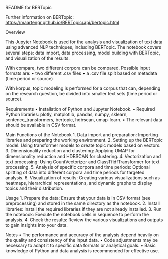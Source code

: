 README for BERTopic

Further information on BERTopic: https://maartengr.github.io/BERTopic/api/bertopic.html

Overview

This Jupyter Notebook is used for the analysis and visualization of text data using advanced NLP techniques, including BERTopic. The notebook covers several steps: data import, data processing, model building with BERTopic, and visualization of the results.

With compare, two different corpora can be compared. Possible input formats are:
	•	two different .csv files
	•	a .csv file split based on metadata (time period or source)

With korpus, topic modeling is performed for a corpus that can, depending on the research question, be divided into smaller text sets (time period or source).

Requirements
	•	Installation of Python and Jupyter Notebook.
	•	Required Python libraries: plotly, matplotlib, pandas, numpy, sklearn, sentence_transformers, bertopic, hdbscan, umap-learn.
	•	The relevant data should be available in CSV format.

Main Functions of the Notebook
	1.	Data import and preparation: Importing libraries and preparing the working environment.
	2.	Setting up the BERTopic model: Using transformer models to create topic models based on vectors.
	3.	Dimensionality reduction and clustering: Applying UMAP for dimensionality reduction and HDBSCAN for clustering.
	4.	Vectorization and text processing: Using CountVectorizer and ClassTfidfTransformer for text processing.
	5.	Analysis of specific corpora and time periods: Optional splitting of data into different corpora and time periods for targeted analysis.
	6.	Visualization of results: Creating various visualizations such as heatmaps, hierarchical representations, and dynamic graphs to display topics and their distribution.

Usage
	1.	Prepare the data: Ensure that your data is in CSV format (see preprocessing) and stored in the same directory as the notebook.
	2.	Install libraries: Install the required libraries if they are not already installed.
	3.	Run the notebook: Execute the notebook cells in sequence to perform the analysis.
	4.	Check the results: Review the various visualizations and outputs to gain insights into your data.

Notes
	•	The performance and accuracy of the analysis depend heavily on the quality and consistency of the input data.
	•	Code adjustments may be necessary to adapt it to specific data formats or analytical goals.
	•	Basic knowledge of Python and data analysis is recommended for effective use.
